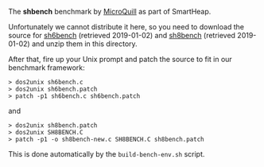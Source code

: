 The __shbench__ benchmark by [MicroQuill](http://www.microquill.com) as part of SmartHeap.

Unfortunately we cannot distribute it here, so you need to download the source
for [sh6bench](http://www.microquill.com/smartheap/shbench/bench.zip) (retrieved 2019-01-02)
and  [sh8bench](http://www.microquill.com/smartheap/SH8BENCH.zip) (retrieved 2019-01-02)
and unzip them in this directory.

After that, fire up your Unix prompt and patch the source to fit in our benchmark
framework:
```
> dos2unix sh6bench.c
> dos2unix sh6bench.patch
> patch -p1 sh6bench.c sh6bench.patch
```
and
```
> dos2unix sh8bench.patch
> dos2unix SH8BENCH.C
> patch -p1 -o sh8bench-new.c SH8BENCH.C sh8bench.patch
```

This is done automatically by the `build-bench-env.sh` script.
